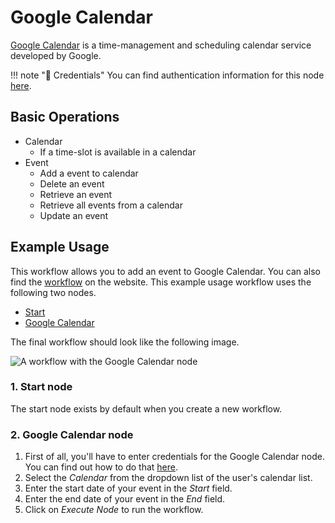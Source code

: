 # Google Calendar

[Google Calendar](https://www.google.com/calendar/) is a time-management and scheduling calendar service developed by Google.

!!! note "🔑 Credentials"
    You can find authentication information for this node [here](/workflow/integrations/credentials/google/).


## Basic Operations

* Calendar
    * If a time-slot is available in a calendar
* Event
    * Add a event to calendar
    * Delete an event
    * Retrieve an event
    * Retrieve all events from a calendar
    * Update an event

## Example Usage

This workflow allows you to add an event to Google Calendar. You can also find the [workflow](https://n8n.io/workflows/427) on the website. This example usage workflow uses the following two nodes.
- [Start](/workflow/integrations/core-nodes/n8n-nodes-base.start/)
- [Google Calendar]()

The final workflow should look like the following image.

![A workflow with the Google Calendar node](/_images/integrations/nodes/googlecalendar/workflow.png)

### 1. Start node

The start node exists by default when you create a new workflow.

### 2. Google Calendar node

1. First of all, you'll have to enter credentials for the Google Calendar node. You can find out how to do that [here](/workflow/integrations/credentials/google/).
2. Select the *Calendar* from the dropdown list of the user's calendar list.
3. Enter the start date of your event in the *Start* field.
4. Enter the end date of your event in the *End* field.
5. Click on *Execute Node* to run the workflow.




